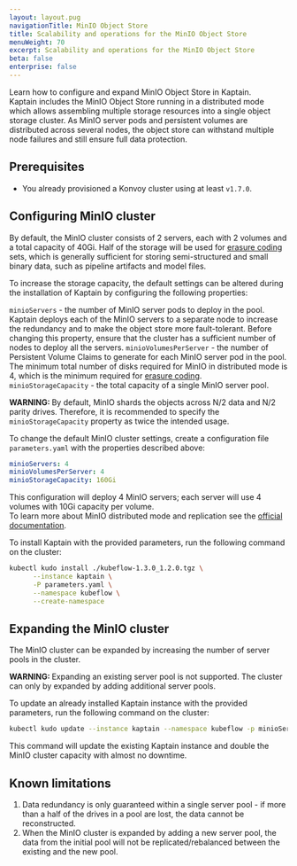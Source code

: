 ```yaml
---
layout: layout.pug
navigationTitle: MinIO Object Store
title: Scalability and operations for the MinIO Object Store
menuWeight: 70
excerpt: Scalability and operations for the MinIO Object Store
beta: false
enterprise: false
---
```


Learn how to configure and expand MinIO Object Store in Kaptain.   
Kaptain includes the MinIO Object Store running in a distributed mode which allows assembling multiple storage resources into a single object storage cluster. As MinIO server pods and persistent volumes are distributed across several nodes, the object store can withstand multiple node failures and still ensure full data protection.
 

## Prerequisites

-   You already provisioned a Konvoy cluster using at least `v1.7.0`.

## Configuring MinIO cluster
By default, the MinIO cluster consists of 2 servers, each with 2 volumes and a total capacity of 40Gi. Half of the storage will be used for [erasure coding][erasure-coding] sets, which is generally sufficient for storing semi-structured and small binary data, such as pipeline artifacts and model files. 

To increase the storage capacity, the default settings can be altered during the installation of Kaptain by configuring the following properties:

`minioServers` - the number of MinIO server pods to deploy in the pool. Kaptain deploys each of the MinIO servers to a separate node to increase the redundancy and to make the object store more fault-tolerant. 
Before changing this property, ensure that the cluster has a sufficient number of nodes to deploy all the servers.
`minioVolumesPerServer` - the number of Persistent Volume Claims to generate for each MinIO server pod in the pool.
The minimum total number of disks required for MinIO in distributed mode is 4, which is the minimum required for 
[erasure coding][erasure-coding].  
`minioStorageCapacity` - the total capacity of a single MinIO server pool.

<p class="message--warning"><strong>WARNING: </strong>By default, MinIO shards the objects across N/2 data and N/2 parity drives. Therefore, it is recommended to specify the <code>minioStorageCapacity</code> property as twice the intended usage.</p>

 To change the default MinIO cluster settings, create a configuration file `parameters.yaml` with the properties described above:
```yaml
minioServers: 4
minioVolumesPerServer: 4
minioStorageCapacity: 160Gi
```
This configuration will deploy 4 MinIO servers; each server will use 4 volumes with 10Gi capacity per volume.  
To learn more about MinIO distributed mode and replication see the [official documentation][minio-docs].

To install Kaptain with the provided parameters, run the following command on the cluster:
```bash
kubectl kudo install ./kubeflow-1.3.0_1.2.0.tgz \
      --instance kaptain \
      -P parameters.yaml \
      --namespace kubeflow \
      --create-namespace
```

## Expanding the MinIO cluster

The MinIO cluster can be expanded by increasing the number of server pools in the cluster. 

<p class="message--warning"><strong>WARNING: </strong>Expanding an existing server pool is not supported. The cluster can only by expanded by adding additional server pools.</p>

To update an already installed Kaptain instance with the provided parameters, run the following command on the cluster:
```bash
kubectl kudo update --instance kaptain --namespace kubeflow -p minioServerPools=2
```
This command will update the existing Kaptain instance and double the MinIO cluster capacity with almost no downtime.  

## Known limitations
1. Data redundancy is only guaranteed within a single server pool - if more than a half of the drives in a pool are lost, the data cannot be reconstructed.
2. When the MinIO cluster is expanded by adding a new server pool, the data from the initial pool will not be replicated/rebalanced between the existing and the new pool.

[erasure-coding]: https://docs.min.io/docs/minio-erasure-code-quickstart-guide
[minio-docs]: https://docs.min.io/docs/
